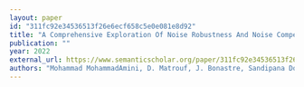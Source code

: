 ```yaml
---
layout: paper
id: "311fc92e34536513f26e6ecf658c5e0e081e8d92"
title: "A Comprehensive Exploration Of Noise Robustness And Noise Compensation In Resnet And Tdnn-Based Speaker Recognition Systems"
publication: ""
year: 2022
external_url: https://www.semanticscholar.org/paper/311fc92e34536513f26e6ecf658c5e0e081e8d92
authors: "Mohammad MohammadAmini, D. Matrouf, J. Bonastre, Sandipana Dowerah, R. Serizel, D. Jouvet"
---
```

